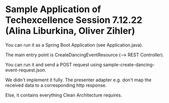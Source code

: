 # Sample Application of Techexcellence Session 7.12.22 (Alina Liburkina, Oliver Zihler)
You can run it as a Spring Boot Application (see Application.java). 

The main entry point is CreateDancingEventResource (--> REST Controller). 

You can run it and send a POST request using sample-create-dancing-event-request.json.

We didn't implement it fully. The presenter adapter e.g. don't map the received data to a corresponding http response.

Else, it contains everything Clean Architecture requires.